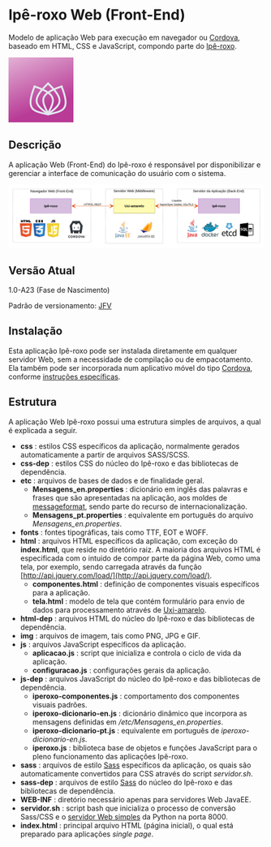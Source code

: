 # Ipê-roxo Web (Front-End)

Modelo de aplicação Web para execução em navegador ou [Cordova](https://cordova.apache.org/), baseado em HTML, CSS e JavaScript, compondo parte do [Ipê-roxo](https://github.com/joseflaviojr/iperoxo).

<img width="128px" src="../projeto/Marca/iperoxo0128.png">

## Descrição

A aplicação Web (Front-End) do Ipê-roxo é responsável por disponibilizar e gerenciar a interface de comunicação do usuário com o sistema.

<img src="../projeto/EsquemaGeral.png">

## Versão Atual

1.0-A23 (Fase de Nascimento)

Padrão de versionamento: [JFV](http://joseflavio.com/jfv)

## Instalação

Esta aplicação Ipê-roxo pode ser instalada diretamente em qualquer servidor Web, sem a necessidade de compilação ou de empacotamento. Ela também pode ser incorporada num aplicativo móvel do tipo [Cordova](https://cordova.apache.org/), conforme [instruções específicas](https://github.com/joseflaviojr/iperoxo/tree/master/iperoxo-cordova).

## Estrutura

A aplicação Web Ipê-roxo possui uma estrutura simples de arquivos, a qual é explicada a seguir.

- **css** : estilos CSS específicos da aplicação, normalmente gerados automaticamente a partir de arquivos SASS/SCSS.
- **css-dep** : estilos CSS do núcleo do Ipê-roxo e das bibliotecas de dependência.
- **etc** : arquivos de bases de dados e de finalidade geral.
  - **Mensagens_en.properties** : dicionário em inglês das palavras e frases que são apresentadas na aplicação, aos moldes de [messageformat](https://messageformat.github.io/), sendo parte do recurso de internacionalização.
  - **Mensagens_pt.properties** : equivalente em português do arquivo *Mensagens_en.properties*.
- **fonts** : fontes tipográficas, tais como TTF, EOT e WOFF.
- **html** : arquivos HTML específicos da aplicação, com exceção do **index.html**, que reside no diretório raiz. A maioria dos arquivos HTML é especificada com o intuido de compor parte da página Web, como uma tela, por exemplo, sendo carregada através da função [http://api.jquery.com/load/](http://api.jquery.com/load/).
  - **componentes.html** : definição de componentes visuais específicos para a aplicação.
  - **tela.html** : modelo de tela que contém formulário para envio de dados para processamento através de [Uxi-amarelo](http://joseflavio.com/uxiamarelo).
- **html-dep** : arquivos HTML do núcleo do Ipê-roxo e das bibliotecas de dependência.
- **img** : arquivos de imagem, tais como PNG, JPG e GIF.
- **js** : arquivos JavaScript específicos da aplicação.
  - **aplicacao.js** : script que inicializa e controla o ciclo de vida da aplicação.
  - **configuracao.js** : configurações gerais da aplicação.
- **js-dep** : arquivos JavaScript do núcleo do Ipê-roxo e das bibliotecas de dependência.
  - **iperoxo-componentes.js** : comportamento dos componentes visuais padrões.
  - **iperoxo-dicionario-en.js** : dicionário dinâmico que incorpora as mensagens definidas em */etc/Mensagens_en.properties*.
  - **iperoxo-dicionario-pt.js** : equivalente em português de *iperoxo-dicionario-en.js*.
  - **iperoxo.js** : biblioteca base de objetos e funções JavaScript para o pleno funcionamento das aplicações Ipê-roxo.
- **sass** : arquivos de estilo [Sass](https://sass-lang.com/) específicos da aplicação, os quais são automaticamente convertidos para CSS através do script *servidor.sh*.
- **sass-dep** : arquivos de estilo [Sass](https://sass-lang.com/) do núcleo do Ipê-roxo e das bibliotecas de dependência.
- **WEB-INF** : diretório necessário apenas para servidores Web JavaEE.
- **servidor.sh** : script bash que inicializa o processo de conversão Sass/CSS e o [servidor Web simples](https://docs.python.org/2/library/simplehttpserver.html#module-SimpleHTTPServer) da Python na porta 8000.
- **index.html** : principal arquivo HTML (página inicial), o qual está preparado para aplicações *single page*.
